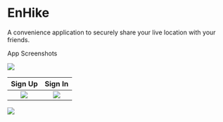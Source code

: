 # EnHike

A convenience application to securely share your live location with your friends.

App Screenshots

![](screenshots/ss1.png)

Sign Up             |  Sign In
:-------------------------:|:-------------------------:
![](screenshots/ss2.png)  |  ![](screenshots/ss3.png)

![](screenshots/ss4.png)
